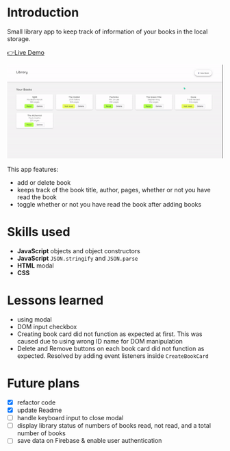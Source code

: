 # Introduction
Small library app to keep track of information of your books in the local storage.

[👉Live Demo]()

![Demo](./demo/demo.gif)

This app features: 
- add or delete book
- keeps track of the book title, author, pages, whether or not you have read the book
- toggle whether or not you have read the book after adding books
# Skills used
- **JavaScript** objects and object constructors
- **JavaScript** ```JSON.stringify``` and ```JSON.parse```
- **HTML** modal
- **CSS**
# Lessons learned
- using modal
- DOM input checkbox
- Creating book card did not function as expected at first. This was caused due to using wrong ID name for DOM manipulation 
- Delete and Remove buttons on each book card did not function as expected. Resolved by adding event listeners inside ```CreateBookCard```
# Future plans
- [x] refactor code
- [x] update Readme
- [ ] handle keyboard input to close modal
- [ ] display library status of numbers of books read, not read, and a total number of books
- [ ] save data on Firebase & enable user authentication
